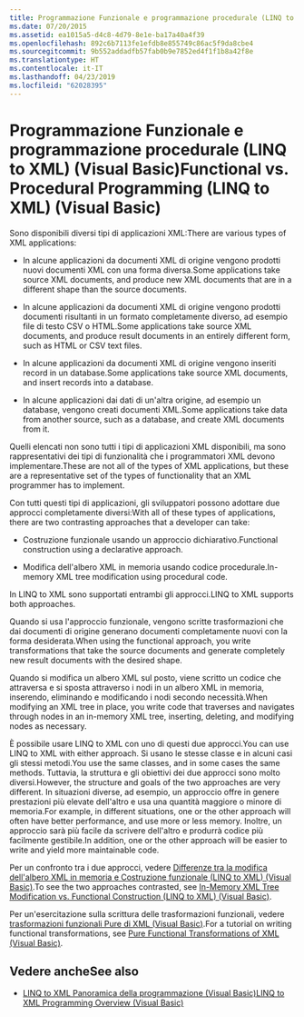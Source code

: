 ```yaml
---
title: Programmazione Funzionale e programmazione procedurale (LINQ to XML) (Visual Basic)
ms.date: 07/20/2015
ms.assetid: ea1015a5-d4c8-4d79-8e1e-ba17a40a4f39
ms.openlocfilehash: 892c6b7113fe1efdb8e855749c86ac5f9da8cbe4
ms.sourcegitcommit: 9b552addadfb57fab0b9e7852ed4f1f1b8a42f8e
ms.translationtype: HT
ms.contentlocale: it-IT
ms.lasthandoff: 04/23/2019
ms.locfileid: "62028395"
---
```

# <a name="functional-vs-procedural-programming-linq-to-xml-visual-basic"></a><span data-ttu-id="54cf1-102">Programmazione Funzionale e programmazione procedurale (LINQ to XML) (Visual Basic)</span><span class="sxs-lookup"><span data-stu-id="54cf1-102">Functional vs. Procedural Programming (LINQ to XML) (Visual Basic)</span></span>
<span data-ttu-id="54cf1-103">Sono disponibili diversi tipi di applicazioni XML:</span><span class="sxs-lookup"><span data-stu-id="54cf1-103">There are various types of XML applications:</span></span>  
  
- <span data-ttu-id="54cf1-104">In alcune applicazioni da documenti XML di origine vengono prodotti nuovi documenti XML con una forma diversa.</span><span class="sxs-lookup"><span data-stu-id="54cf1-104">Some applications take source XML documents, and produce new XML documents that are in a different shape than the source documents.</span></span>  
  
- <span data-ttu-id="54cf1-105">In alcune applicazioni da documenti XML di origine vengono prodotti documenti risultanti in un formato completamente diverso, ad esempio file di testo CSV o HTML.</span><span class="sxs-lookup"><span data-stu-id="54cf1-105">Some applications take source XML documents, and produce result documents in an entirely different form, such as HTML or CSV text files.</span></span>  
  
- <span data-ttu-id="54cf1-106">In alcune applicazioni da documenti XML di origine vengono inseriti record in un database.</span><span class="sxs-lookup"><span data-stu-id="54cf1-106">Some applications take source XML documents, and insert records into a database.</span></span>  
  
- <span data-ttu-id="54cf1-107">In alcune applicazioni dai dati di un'altra origine, ad esempio un database, vengono creati documenti XML.</span><span class="sxs-lookup"><span data-stu-id="54cf1-107">Some applications take data from another source, such as a database, and create XML documents from it.</span></span>  
  
 <span data-ttu-id="54cf1-108">Quelli elencati non sono tutti i tipi di applicazioni XML disponibili, ma sono rappresentativi dei tipi di funzionalità che i programmatori XML devono implementare.</span><span class="sxs-lookup"><span data-stu-id="54cf1-108">These are not all of the types of XML applications, but these are a representative set of the types of functionality that an XML programmer has to implement.</span></span>  
  
 <span data-ttu-id="54cf1-109">Con tutti questi tipi di applicazioni, gli sviluppatori possono adottare due approcci completamente diversi:</span><span class="sxs-lookup"><span data-stu-id="54cf1-109">With all of these types of applications, there are two contrasting approaches that a developer can take:</span></span>  
  
- <span data-ttu-id="54cf1-110">Costruzione funzionale usando un approccio dichiarativo.</span><span class="sxs-lookup"><span data-stu-id="54cf1-110">Functional construction using a declarative approach.</span></span>  
  
- <span data-ttu-id="54cf1-111">Modifica dell'albero XML in memoria usando codice procedurale.</span><span class="sxs-lookup"><span data-stu-id="54cf1-111">In-memory XML tree modification using procedural code.</span></span>  
  
 <span data-ttu-id="54cf1-112">In LINQ to XML sono supportati entrambi gli approcci.</span><span class="sxs-lookup"><span data-stu-id="54cf1-112">LINQ to XML supports both approaches.</span></span>  
  
 <span data-ttu-id="54cf1-113">Quando si usa l'approccio funzionale, vengono scritte trasformazioni che dai documenti di origine generano documenti completamente nuovi con la forma desiderata.</span><span class="sxs-lookup"><span data-stu-id="54cf1-113">When using the functional approach, you write transformations that take the source documents and generate completely new result documents with the desired shape.</span></span>  
  
 <span data-ttu-id="54cf1-114">Quando si modifica un albero XML sul posto, viene scritto un codice che attraversa e si sposta attraverso i nodi in un albero XML in memoria, inserendo, eliminando e modificando i nodi secondo necessità.</span><span class="sxs-lookup"><span data-stu-id="54cf1-114">When modifying an XML tree in place, you write code that traverses and navigates through nodes in an in-memory XML tree, inserting, deleting, and modifying nodes as necessary.</span></span>  
  
 <span data-ttu-id="54cf1-115">È possibile usare LINQ to XML con uno di questi due approcci.</span><span class="sxs-lookup"><span data-stu-id="54cf1-115">You can use LINQ to XML with either approach.</span></span> <span data-ttu-id="54cf1-116">Si usano le stesse classe e in alcuni casi gli stessi metodi.</span><span class="sxs-lookup"><span data-stu-id="54cf1-116">You use the same classes, and in some cases the same methods.</span></span> <span data-ttu-id="54cf1-117">Tuttavia, la struttura e gli obiettivi dei due approcci sono molto diversi.</span><span class="sxs-lookup"><span data-stu-id="54cf1-117">However, the structure and goals of the two approaches are very different.</span></span> <span data-ttu-id="54cf1-118">In situazioni diverse, ad esempio, un approccio offre in genere prestazioni più elevate dell'altro e usa una quantità maggiore o minore di memoria.</span><span class="sxs-lookup"><span data-stu-id="54cf1-118">For example, in different situations, one or the other approach will often have better performance, and use more or less memory.</span></span> <span data-ttu-id="54cf1-119">Inoltre, un approccio sarà più facile da scrivere dell'altro e produrrà codice più facilmente gestibile.</span><span class="sxs-lookup"><span data-stu-id="54cf1-119">In addition, one or the other approach will be easier to write and yield more maintainable code.</span></span>  
  
 <span data-ttu-id="54cf1-120">Per un confronto tra i due approcci, vedere [Differenze tra la modifica dell'albero XML in memoria e Costruzione funzionale (LINQ to XML) (Visual Basic)](../../../../visual-basic/programming-guide/concepts/linq/in-memory-xml-tree-modification-vs-functional-construction.md).</span><span class="sxs-lookup"><span data-stu-id="54cf1-120">To see the two approaches contrasted, see [In-Memory XML Tree Modification vs. Functional Construction (LINQ to XML) (Visual Basic)](../../../../visual-basic/programming-guide/concepts/linq/in-memory-xml-tree-modification-vs-functional-construction.md).</span></span>  
  
 <span data-ttu-id="54cf1-121">Per un'esercitazione sulla scrittura delle trasformazioni funzionali, vedere [trasformazioni funzionali Pure di XML (Visual Basic)](../../../../visual-basic/programming-guide/concepts/linq/pure-functional-transformations-of-xml.md).</span><span class="sxs-lookup"><span data-stu-id="54cf1-121">For a tutorial on writing functional transformations, see [Pure Functional Transformations of XML (Visual Basic)](../../../../visual-basic/programming-guide/concepts/linq/pure-functional-transformations-of-xml.md).</span></span>  
  
## <a name="see-also"></a><span data-ttu-id="54cf1-122">Vedere anche</span><span class="sxs-lookup"><span data-stu-id="54cf1-122">See also</span></span>

- [<span data-ttu-id="54cf1-123">LINQ to XML Panoramica della programmazione (Visual Basic)</span><span class="sxs-lookup"><span data-stu-id="54cf1-123">LINQ to XML Programming Overview (Visual Basic)</span></span>](../../../../visual-basic/programming-guide/concepts/linq/linq-to-xml-programming-overview.md)
